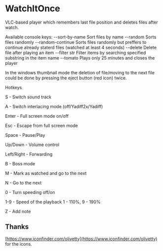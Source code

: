 WatchItOnce
===========

VLC-based player which remembers last file position and deletes files after watch.

Available console keys:
 --sort-by-name	Sort files by name
 --random Sorts files randomly
 --random-continue Sorts files randomly but preffers to continue already staterd files (watched at least 4 seconds)
 --delete Delete file after playing an item
 --filter str Filter items by searching specified substring in the item name
 --tomato Plays only 25 minutes and closes the player

In the windows thumbnail mode the deletion of file/moving to the next file could be done by pressing the eject button (red icon) twice.

Hotkeys

S - Switch sound track

A - Switch interlacing mode (off/Yadiff2x/Yadiff)

Enter - Full screen mode on/off

Esc - Escape from full screen mode

Space - Pause/Play

Up/Down - Volume control

Left/Right - Forwarding

B - Boss mode

M - Mark as watched and go to the next

N - Go to the next

0 - Turn speeding off/on

1-9 - Speed of the playback 1 - 110%, 9 - 190%

Z - Add note

## Thanks

[https://www.iconfinder.com/olivetty](https://www.iconfinder.com/olivetty) for the icons.
